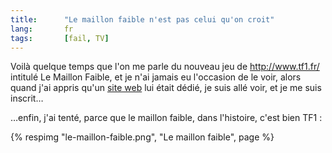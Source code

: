 ```yaml
---
title:      "Le maillon faible n'est pas celui qu'on croit"
lang:       fr
tags:       [fail, TV]
---
```


Voilà quelque temps que l'on me parle du nouveau jeu de <http://www.tf1.fr/> intitulé Le Maillon Faible, et je n'ai jamais eu l'occasion de le voir, alors quand j'ai appris qu'un [site web](http://lemaillonfaible.tf1.fr/) lui était dédié, je suis allé voir, et je me suis inscrit…

…enfin, j'ai tenté, parce que le maillon faible, dans l'histoire, c'est bien TF1 :

{% respimg "le-maillon-faible.png", "Le maillon faible", page %}
